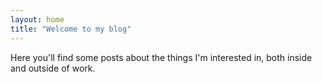 ```yaml
---
layout: home
title: "Welcome to my blog"
---
```

Here you'll find some posts about the things I'm interested in, both inside and outside of work.

